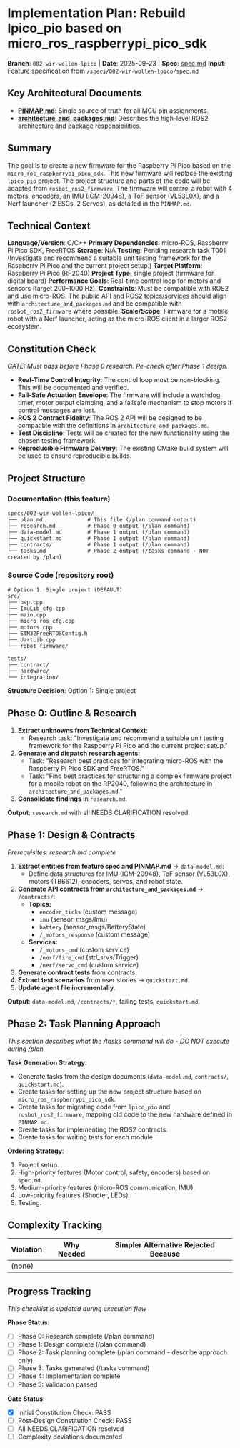 # Implementation Plan: Rebuild lpico_pio based on micro_ros_raspberrypi_pico_sdk

**Branch**: `002-wir-wollen-lpico` | **Date**: 2025-09-23 | **Spec**: [spec.md](spec.md)
**Input**: Feature specification from `/specs/002-wir-wollen-lpico/spec.md`

## Key Architectural Documents
- **[PINMAP.md](../../PINMAP.md)**: Single source of truth for all MCU pin assignments.
- **[architecture_and_packages.md](../../architecture_and_packages.md)**: Describes the high-level ROS2 architecture and package responsibilities.

## Summary
The goal is to create a new firmware for the Raspberry Pi Pico based on the `micro_ros_raspberrypi_pico_sdk`. This new firmware will replace the existing `lpico_pio` project. The project structure and parts of the code will be adapted from `rosbot_ros2_firmware`. The firmware will control a robot with 4 motors, encoders, an IMU (ICM-20948), a ToF sensor (VL53L0X), and a Nerf launcher (2 ESCs, 2 Servos), as detailed in the `PINMAP.md`.

## Technical Context
**Language/Version**: C/C++
**Primary Dependencies**: micro-ROS, Raspberry Pi Pico SDK, FreeRTOS
**Storage**: N/A
**Testing**: Pending research task T001 (Investigate and recommend a suitable unit testing framework for the Raspberry Pi Pico and the current project setup.)
**Target Platform**: Raspberry Pi Pico (RP2040)
**Project Type**: single project (firmware for digital board)
**Performance Goals**: Real-time control loop for motors and sensors (target 200-1000 Hz).
**Constraints**: Must be compatible with ROS2 and use micro-ROS. The public API and ROS2 topics/services should align with `architecture_and_packages.md` and be compatible with `rosbot_ros2_firmware` where possible.
**Scale/Scope**: Firmware for a mobile robot with a Nerf launcher, acting as the micro-ROS client in a larger ROS2 ecosystem.

## Constitution Check
*GATE: Must pass before Phase 0 research. Re-check after Phase 1 design.*

- **Real-Time Control Integrity**: The control loop must be non-blocking. This will be documented and verified.
- **Fail-Safe Actuation Envelope**: The firmware will include a watchdog timer, motor output clamping, and a failsafe mechanism to stop motors if control messages are lost.
- **ROS 2 Contract Fidelity**: The ROS 2 API will be designed to be compatible with the definitions in `architecture_and_packages.md`.
- **Test Discipline**: Tests will be created for the new functionality using the chosen testing framework.
- **Reproducible Firmware Delivery**: The existing CMake build system will be used to ensure reproducible builds.

## Project Structure

### Documentation (this feature)
```
specs/002-wir-wollen-lpico/
├── plan.md              # This file (/plan command output)
├── research.md          # Phase 0 output (/plan command)
├── data-model.md        # Phase 1 output (/plan command)
├── quickstart.md        # Phase 1 output (/plan command)
├── contracts/           # Phase 1 output (/plan command)
└── tasks.md             # Phase 2 output (/tasks command - NOT created by /plan)
```

### Source Code (repository root)
```
# Option 1: Single project (DEFAULT)
src/
├── bsp.cpp
├── ImuLib_cfg.cpp
├── main.cpp
├── micro_ros_cfg.cpp
├── motors.cpp
├── STM32FreeRTOSConfig.h
├── UartLib.cpp
└── robot_firmware/

tests/
├── contract/
├── hardware/
└── integration/
```

**Structure Decision**: Option 1: Single project

## Phase 0: Outline & Research
1. **Extract unknowns from Technical Context**:
   - Research task: "Investigate and recommend a suitable unit testing framework for the Raspberry Pi Pico and the current project setup."
2. **Generate and dispatch research agents**:
   - Task: "Research best practices for integrating micro-ROS with the Raspberry Pi Pico SDK and FreeRTOS."
   - Task: "Find best practices for structuring a complex firmware project for a mobile robot on the RP2040, following the architecture in `architecture_and_packages.md`."
3. **Consolidate findings** in `research.md`.

**Output**: `research.md` with all NEEDS CLARIFICATION resolved.

## Phase 1: Design & Contracts
*Prerequisites: research.md complete*

1. **Extract entities from feature spec and PINMAP.md** → `data-model.md`:
   - Define data structures for IMU (ICM-20948), ToF sensor (VL53L0X), motors (TB6612), encoders, servos, and robot state.
2. **Generate API contracts from `architecture_and_packages.md`** → `/contracts/`:
   - **Topics:**
     - `encoder_ticks` (custom message)
     - `imu` (sensor_msgs/Imu)
     - `battery` (sensor_msgs/BatteryState)
     - `/_motors_response` (custom message)
   - **Services:**
     - `/_motors_cmd` (custom service)
     - `/nerf/fire_cmd` (std_srvs/Trigger)
     - `/nerf/servo_cmd` (custom service)
3. **Generate contract tests** from contracts.
4. **Extract test scenarios** from user stories → `quickstart.md`.
5. **Update agent file incrementally**.

**Output**: `data-model.md`, `/contracts/*`, failing tests, `quickstart.md`.

## Phase 2: Task Planning Approach
*This section describes what the /tasks command will do - DO NOT execute during /plan*

**Task Generation Strategy**:
- Generate tasks from the design documents (`data-model.md`, `contracts/`, `quickstart.md`).
- Create tasks for setting up the new project structure based on `micro_ros_raspberrypi_pico_sdk`.
- Create tasks for migrating code from `lpico_pio` and `rosbot_ros2_firmware`, mapping old code to the new hardware defined in `PINMAP.md`.
- Create tasks for implementing the ROS2 contracts.
- Create tasks for writing tests for each module.

**Ordering Strategy**:
1. Project setup.
2. High-priority features (Motor control, safety, encoders) based on `spec.md`.
3. Medium-priority features (micro-ROS communication, IMU).
4. Low-priority features (Shooter, LEDs).
5. Testing.

## Complexity Tracking
| Violation | Why Needed | Simpler Alternative Rejected Because |
|-----------|------------|-------------------------------------|
| (none)    |            |                                     |

## Progress Tracking
*This checklist is updated during execution flow*

**Phase Status**:
- [ ] Phase 0: Research complete (/plan command)
- [ ] Phase 1: Design complete (/plan command)
- [ ] Phase 2: Task planning complete (/plan command - describe approach only)
- [ ] Phase 3: Tasks generated (/tasks command)
- [ ] Phase 4: Implementation complete
- [ ] Phase 5: Validation passed

**Gate Status**:
- [X] Initial Constitution Check: PASS
- [ ] Post-Design Constitution Check: PASS
- [ ] All NEEDS CLARIFICATION resolved
- [ ] Complexity deviations documented